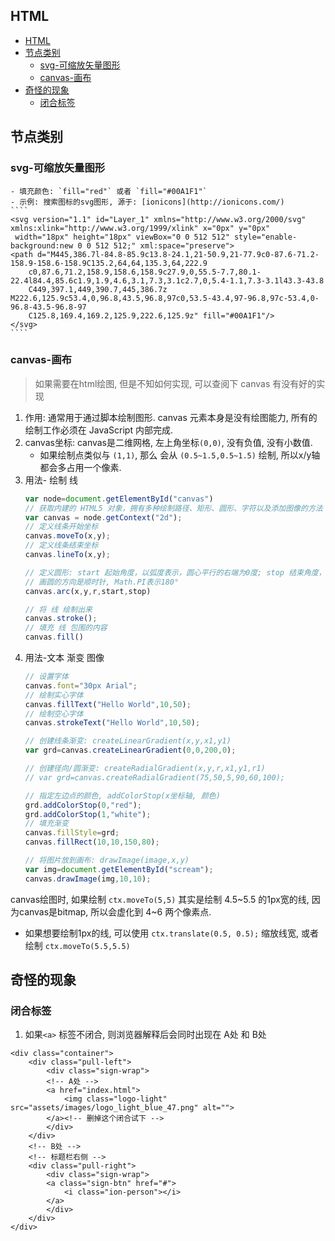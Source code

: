 ## HTML
<!-- TOC -->

- [HTML](#html)
- [节点类别](#节点类别)
    - [svg-可缩放矢量图形](#svg-可缩放矢量图形)
    - [canvas-画布](#canvas-画布)
- [奇怪的现象](#奇怪的现象)
    - [闭合标签](#闭合标签)

<!-- /TOC -->
## 节点类别
### svg-可缩放矢量图形
    - 填充颜色: `fill="red"` 或者 `fill="#00A1F1"`
    - 示例: 搜索图标的svg图形, 源于: [ionicons](http://ionicons.com/)
    ````
    <svg version="1.1" id="Layer_1" xmlns="http://www.w3.org/2000/svg" xmlns:xlink="http://www.w3.org/1999/xlink" x="0px" y="0px"
	 width="18px" height="18px" viewBox="0 0 512 512" style="enable-background:new 0 0 512 512;" xml:space="preserve">
    <path d="M445,386.7l-84.8-85.9c13.8-24.1,21-50.9,21-77.9c0-87.6-71.2-158.9-158.6-158.9C135.2,64,64,135.3,64,222.9
        c0,87.6,71.2,158.9,158.6,158.9c27.9,0,55.5-7.7,80.1-22.4l84.4,85.6c1.9,1.9,4.6,3.1,7.3,3.1c2.7,0,5.4-1.1,7.3-3.1l43.3-43.8
        C449,397.1,449,390.7,445,386.7z M222.6,125.9c53.4,0,96.8,43.5,96.8,97c0,53.5-43.4,97-96.8,97c-53.4,0-96.8-43.5-96.8-97
        C125.8,169.4,169.2,125.9,222.6,125.9z" fill="#00A1F1"/>
    </svg>
    ````
    
### canvas-画布
> 如果需要在html绘图, 但是不知如何实现, 可以查阅下 canvas 有没有好的实现
1. 作用: 通常用于通过脚本绘制图形. canvas 元素本身是没有绘图能力, 所有的绘制工作必须在 JavaScript 内部完成.
2. canvas坐标: canvas是二维网格, 左上角坐标`(0,0)`, 没有负值, 没有小数值. 
    - 如果绘制点类似与 `(1,1)`, 那么 会从 `(0.5~1.5,0.5~1.5)` 绘制, 所以x/y轴都会多占用一个像素.
3. 用法- 绘制 线
    ```JavaScript
    var node=document.getElementById("canvas")
    // 获取内建的 HTML5 对象，拥有多种绘制路径、矩形、圆形、字符以及添加图像的方法
    var canvas = node.getContext("2d");
    // 定义线条开始坐标
    canvas.moveTo(x,y);
    // 定义线条结束坐标
    canvas.lineTo(x,y);

    // 定义圆形: start 起始角度，以弧度表示，圆心平行的右端为0度; stop 结束角度，以弧度表示
    // 画圆的方向是顺时针, Math.PI表示180°
    canvas.arc(x,y,r,start,stop)

    // 将 线 绘制出来
    canvas.stroke();
    // 填充 线 包围的内容
    canvas.fill()
    ```
3. 用法-文本 渐变 图像
    ```JavaScript
    // 设置字体
    canvas.font="30px Arial";
    // 绘制实心字体
    canvas.fillText("Hello World",10,50);
    // 绘制空心字体
    canvas.strokeText("Hello World",10,50);

    // 创建线条渐变: createLinearGradient(x,y,x1,y1)
    var grd=canvas.createLinearGradient(0,0,200,0);
    
    // 创建径向/圆渐变: createRadialGradient(x,y,r,x1,y1,r1)
    // var grd=canvas.createRadialGradient(75,50,5,90,60,100);
    
    // 指定左边点的颜色, addColorStop(x坐标轴, 颜色)
    grd.addColorStop(0,"red");
    grd.addColorStop(1,"white");
    // 填充渐变
    canvas.fillStyle=grd;
    canvas.fillRect(10,10,150,80);

    // 将图片放到画布: drawImage(image,x,y)
    var img=document.getElementById("scream");
    canvas.drawImage(img,10,10);
    ```

canvas绘图时, 如果绘制 `ctx.moveTo(5,5)` 其实是绘制 4.5~5.5 的1px宽的线, 因为canvas是bitmap, 所以会虚化到 4~6 两个像素点.
- 如果想要绘制1px的线, 可以使用 `ctx.translate(0.5, 0.5);` 缩放线宽, 或者 绘制 `ctx.moveTo(5.5,5.5)`

## 奇怪的现象
### 闭合标签
1. 如果`<a>` 标签不闭合, 则浏览器解释后会同时出现在 A处 和 B处
````
<div class="container">
    <div class="pull-left">
        <div class="sign-wrap">
        <!-- A处 -->
        <a href="index.html">
            <img class="logo-light" src="assets/images/logo_light_blue_47.png" alt="">
        </a><!-- 删掉这个闭合试下 -->
        </div>
    </div>
    <!-- B处 -->
    <!-- 标题栏右侧 -->
    <div class="pull-right">
        <div class="sign-wrap">
        <a class="sign-btn" href="#">
            <i class="ion-person"></i>
        </a>
        </div>
    </div>
</div>
````

